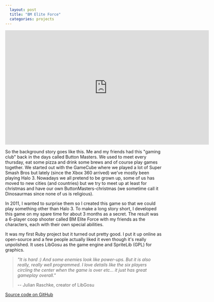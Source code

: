 ```yaml
---
  layout: post
  title: "BM Elite Force"
  categories: projects
---
```


<iframe src="http://player.vimeo.com/video/37264636?title=0&amp;byline=0&amp;portrait=0" width="656" height="369" frameborder="0" webkitAllowFullScreen mozallowfullscreen allowFullScreen></iframe>

So the background story goes like this. Me and my friends had this "gaming club" back in the days called Button Masters. We used to meet every thursday, eat some pizza and drink some brews and of course play games together. We started out with the GameCube where we played a lot of Super Smash Bros but lately (since the Xbox 360 arrived) we've mostly been playing Halo 3. Nowadays we all pretend to be grown up, some of us has moved to new cities (and countries) but we try to meet up at least for christmas and have our own ButtonMasters-christmas (we sometime call it Dinosaurmas since none of us is religious).

In 2011, I wanted to surprise them so I created this game so that we could play something other than Halo 3. To make a long story short, I developed this game on my spare time for about 3 months as a secret. The result was a 6-player coop shooter called BM Elite Force with my friends as the characters, each with their own special abilities.

It was my first Ruby project but it turned out pretty good. I put it up online as open-source and a few people actually liked it even though it's really unpolished. It uses LibGosu as the game engine and SpriteLib (GPL) for graphics.

><i>"It *is* hard :) And some enemies look like power-ups. But it is also really, really well programmed. I love details like the six players circling the center when the game is over etc... it just has great gameplay overall."</i>
>
> -- Julian Raschke, creator of LibGosu

[Source code on GitHub](https://github.com/AntonFagerberg/BM-Elite-Force)
